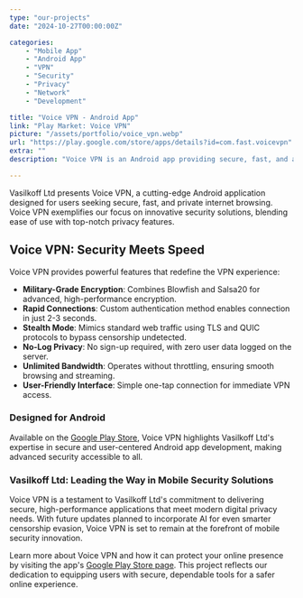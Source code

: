 ```yaml
---
type: "our-projects"
date: "2024-10-27T00:00:00Z"

categories: 
    - "Mobile App"
    - "Android App"
    - "VPN"
    - "Security"
    - "Privacy"
    - "Network"
    - "Development"

title: "Voice VPN - Android App"
link: "Play Market: Voice VPN"
picture: "/assets/portfolio/voice_vpn.webp"
url: "https://play.google.com/store/apps/details?id=com.fast.voicevpn"
extra: ""
description: "Voice VPN is an Android app providing secure, fast, and anonymous internet access, utilizing advanced encryption and geo-restriction bypass techniques."

---
```

Vasilkoff Ltd presents Voice VPN, a cutting-edge Android application designed for users seeking secure, fast, and private internet browsing. Voice VPN exemplifies our focus on innovative security solutions, blending ease of use with top-notch privacy features.

## Voice VPN: Security Meets Speed
Voice VPN provides powerful features that redefine the VPN experience:

- **Military-Grade Encryption**: Combines Blowfish and Salsa20 for advanced, high-performance encryption.
- **Rapid Connections**: Custom authentication method enables connection in just 2-3 seconds.
- **Stealth Mode**: Mimics standard web traffic using TLS and QUIC protocols to bypass censorship undetected.
- **No-Log Privacy**: No sign-up required, with zero user data logged on the server.
- **Unlimited Bandwidth**: Operates without throttling, ensuring smooth browsing and streaming.
- **User-Friendly Interface**: Simple one-tap connection for immediate VPN access.

### Designed for Android
Available on the [Google Play Store](https://play.google.com/store/apps/details?id=com.fast.voicevpn), Voice VPN highlights Vasilkoff Ltd's expertise in secure and user-centered Android app development, making advanced security accessible to all.

### Vasilkoff Ltd: Leading the Way in Mobile Security Solutions
Voice VPN is a testament to Vasilkoff Ltd's commitment to delivering secure, high-performance applications that meet modern digital privacy needs. With future updates planned to incorporate AI for even smarter censorship evasion, Voice VPN is set to remain at the forefront of mobile security innovation.

Learn more about Voice VPN and how it can protect your online presence by visiting the app's [Google Play Store page](https://play.google.com/store/apps/details?id=com.fast.voicevpn). This project reflects our dedication to equipping users with secure, dependable tools for a safer online experience.
